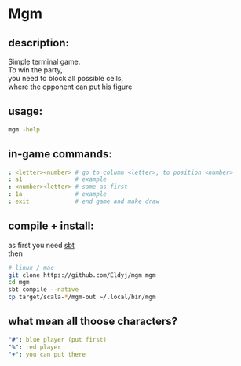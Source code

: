 # Mgm

## description:
Simple terminal game. <br/>
To win the party, <br/>
you need to block all possible cells, <br/>
where the opponent can put his figure <br/>

## usage:

```sh
mgm -help
```

## in-game commands:

```yaml
: <letter><number> # go to column <letter>, to position <number>
: a1               # example
: <number><letter> # same as first
: 1a               # example
: exit             # end game and make draw
```
## compile + install:

as first you need <a href="https://docs.scala-lang.org/getting-started.html">sbt</a> <br/>
then
```sh
# linux / mac
git clone https://github.com/Eldyj/mgm mgm
cd mgm
sbt compile --native
cp target/scala-*/mgm-out ~/.local/bin/mgm
```

## what mean all thoose characters?

```yaml
"#": blue player (put first)
"%": red player
"+": you can put there
```
